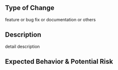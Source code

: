 ## Type of Change
feature or bug fix or documentation or others

## Description
detail description

## Expected Behavior & Potential Risk

